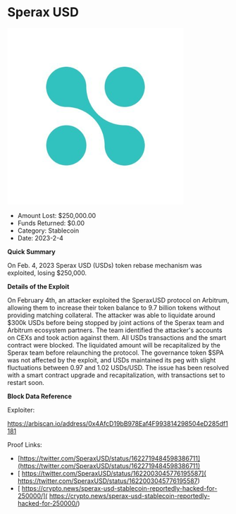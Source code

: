 # Sperax USD
![Sperax USD](/rektimages/Sperax-USD.png)
- Amount Lost: $250,000.00
- Funds Returned: $0.00
- Category: Stablecoin
- Date: 2023-2-4

**Quick Summary**

On Feb. 4, 2023 Sperax USD (USDs) token rebase mechanism was exploited, losing $250,000.

  


 **Details of the Exploit**

On February 4th, an attacker exploited the SperaxUSD protocol on Arbitrum, allowing them to increase their token balance to 9.7 billion tokens without providing matching collateral. The attacker was able to liquidate around $300k USDs before being stopped by joint actions of the Sperax team and Arbitrum ecosystem partners. The team identified the attacker's accounts on CEXs and took action against them. All USDs transactions and the smart contract were blocked. The liquidated amount will be recapitalized by the Sperax team before relaunching the protocol. The governance token $SPA was not affected by the exploit, and USDs maintained its peg with slight fluctuations between 0.97 and 1.02 USDs/USD. The issue has been resolved with a smart contract upgrade and recapitalization, with transactions set to restart soon.

  


 **Block Data Reference**

Exploiter: 

https://arbiscan.io/address/0x4AfcD19bB978Eaf4F993814298504eD285df1181


Proof Links:
- [https://twitter.com/SperaxUSD/status/1622719484598386711](https://twitter.com/SperaxUSD/status/1622719484598386711)
- [ https://twitter.com/SperaxUSD/status/1622003045776195587]( https://twitter.com/SperaxUSD/status/1622003045776195587)
- [ https://crypto.news/sperax-usd-stablecoin-reportedly-hacked-for-250000/]( https://crypto.news/sperax-usd-stablecoin-reportedly-hacked-for-250000/)


